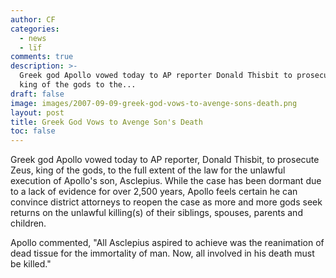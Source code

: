 ```yaml
---
author: CF
categories:
  - news
  - lïf
comments: true
description: >-
  Greek god Apollo vowed today to AP reporter Donald Thisbit to prosecute Zeus
  king of the gods to the...
draft: false
image: images/2007-09-09-greek-god-vows-to-avenge-sons-death.png
layout: post
title: Greek God Vows to Avenge Son's Death
toc: false
---
```

    
Greek god Apollo vowed today to AP reporter, Donald Thisbit, to prosecute Zeus, king of the gods, to the full extent of the law for the unlawful execution of Apollo's son, Asclepius. While the case has been dormant due to a lack of evidence for over 2,500 years, Apollo feels certain he can convince district attorneys to reopen the case as more and more gods seek returns on the unlawful killing(s) of their siblings, spouses, parents and children.    
    
Apollo commented, "All Asclepius aspired to achieve was the reanimation of dead tissue for the immortality of man. Now, all involved in his death must be killed."    
